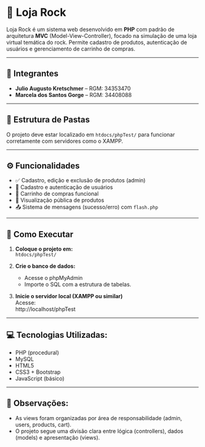 # 🎸 Loja Rock

Loja Rock é um sistema web desenvolvido em **PHP** com padrão de arquitetura **MVC** (Model-View-Controller), focado na simulação de uma loja virtual temática do rock. Permite cadastro de produtos, autenticação de usuários e gerenciamento de carrinho de compras.

---

## 👥 Integrantes

- **Julio Augusto Kretschmer** – RGM: 34353470  
- **Marcela dos Santos Gorge** – RGM: 34408088

---

## 📁 Estrutura de Pastas

O projeto deve estar localizado em `htdocs/phpTest/` para funcionar corretamente com servidores como o XAMPP.

---

## ⚙️ Funcionalidades

- ✅ Cadastro, edição e exclusão de produtos (admin)  
- 👥 Cadastro e autenticação de usuários  
- 🛒 Carrinho de compras funcional  
- 🎸 Visualização pública de produtos  
- 📤 Sistema de mensagens (sucesso/erro) com `flash.php`

---

## 🚀 Como Executar

1. **Coloque o projeto em:**  
   `htdocs/phpTest/`

2. **Crie o banco de dados:**  
   - Acesse o phpMyAdmin    
   - Importe o SQL com a estrutura de tabelas.

3. **Inicie o servidor local (XAMPP ou similar)**  
Acesse:  
http://localhost/phpTest

---

## 💻 Tecnologias Utilizadas:

- PHP (procedural)
- MySQL
- HTML5
- CSS3 + Bootstrap
- JavaScript (básico)

---

## 📌 Observações:

- As views foram organizadas por área de responsabilidade (admin, users, products, cart).
- O projeto segue uma divisão clara entre lógica (controllers), dados (models) e apresentação (views).
